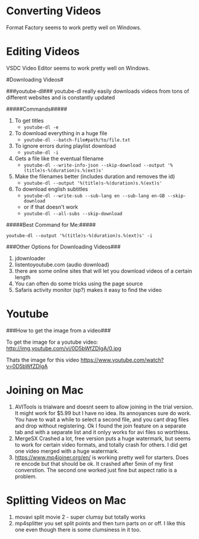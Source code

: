 
# Converting Videos #
Format Factory seems to work pretty well on Windows.

# Editing Videos #
VSDC Video Editor seems to work pretty well on Windows.

#Downloading Videos#

###youtube-dl###
youtube-dl really easily downloads videos from tons of different websites and is constantly updated

#####Commands#####
1. To get titles
	* `youtube-dl -e` 
1. To download everything in a huge file
	* `youtube-dl --batch-file#path/to/file.txt`
1. To ignore errors during playlist download
	* `youtube-dl -i`
1. Gets a file like the eventual filename
	* `youtube-dl --write-info-json --skip-download --output '%(title)s-%(duration)s.%(ext)s'`
1. Make the filenames better (includes duration and removes the id)
	* `youtube-dl --output '%(title)s-%(duration)s.%(ext)s'`
1. To download english subtitles
	* `youtube-dl --write-sub --sub-lang en --sub-lang en-GB --skip-download`
	* or if that doesn't work
	* `youtube-dl --all-subs --skip-download`
	

#####Best Command for Me:#####

` youtube-dl --output '%(title)s-%(duration)s.%(ext)s' -i `

###Other Options for Downloading Videos###
1. jdownloader
1. listentoyoutube.com (audio download)
1. there are some online sites that will let you download videos of a certain length
1. You can often do some tricks using the page source
1. Safaris activity monitor (sp?) makes it easy to find the video


# Youtube #

###How to get the image from a video###

To get the image for a youtube video:
http://img.youtube.com/vi/0D5bWfZDIgA/0.jpg

Thats the image for this video
https://www.youtube.com/watch?v=0D5bWfZDIgA


# Joining on Mac #

1. AVITools is trialware and doesnt seem to allow joining in the trial version.  It might work for $5.99 but I have no idea.  Its annoyances sure do work.  You have to wait a while to select a second file, and you cant drag files and drop without registering.  Ok I found the join feature on a separate tab and with a separate list and it onlyy works for avi files so worthless.
2. MergeSX Crashed a lot, free version puts a huge watermark, but seems to work for certain video formats, and totally crash for others.  I did get one video merged with a huge watermark.
3. https://www.mp4joiner.org/en/ is working pretty well for starters.  Does re encode but that should be ok.  It crashed after 5min of my first converstion.  The second one worked just fine but aspect ratio is a problem.

# Splitting Videos  on Mac #
1. movavi split movie 2 - super clumsy but totally works
2. mp4splitter you set split points and then turn parts on or off.  I like this one even though there is some clumsiness in it too.




